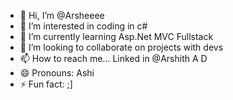 - 👋 Hi, I’m @Arsheeee
- 👀 I’m interested in coding in c#
- 🌱 I’m currently learning Asp.Net MVC Fullstack
- 💞️ I’m looking to collaborate on projects with devs
- 📫 How to reach me... Linked in @Arshith A D
- 😄 Pronouns: Ashi
- ⚡ Fun fact: ;]

<!---
Arsheeee/Arsheeee is a ✨ special ✨ repository because its `README.md` (this file) appears on your GitHub profile.
You can click the Preview link to take a look at your changes.
--->
